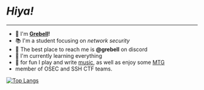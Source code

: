 # ***Hiya!***

---

- :rabbit: I'm **[Grebell](https://grebell.github.io/ "Grebell Gitpage")!**
- :books: I'm a student focusing on *network security*
- :iphone: The best place to reach me is **@grebell** on discord
- :bug: I'm currently learning everything
- :musical_note: for fun I play and write [music](https://www.youtube.com/channel/UCNJB-b-Fcd4mm_PK7cb6_QQ "Grebell Youtube"), as well as enjoy some [MTG](https://www.moxfield.com/users/Grebell "Grebell Moxfield")
- member of OSEC and SSH CTF teams.

[![Top Langs](https://github-readme-stats.vercel.app/api/top-langs/?username=grebell&layout=compact)](https://github.com/anuraghazra/github-readme-stats)
